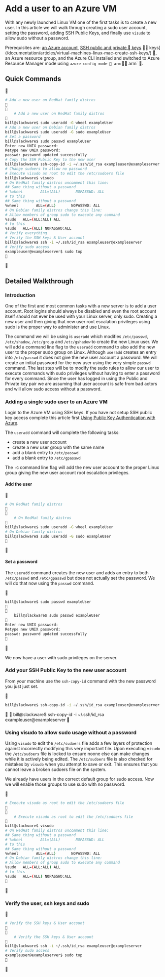 <properties
		pageTitle="Add a user to a Linux VM on Azure | Azure"
		description="Add a user to a Linux VM on Azure."
		services="virtual-machines-linux"
		documentationCenter=""
		authors="vlivech"
		manager="timlt"
		editor=""
		tags="azure-resource-manager"
/>

<tags
	ms.service="virtual-machines-linux"
	ms.date="03/04/2016"
	wacn.date=""/>

# Add a user to an Azure VM

With any newly launched Linux VM one of the first tasks is to create a new user.  In this article we will walk through creating a sudo user account, setting the password, adding SSH Public Keys, and finally use `visudo` to allow sudo without a password.

Prerequisites are: [an Azure account](/pricing/1rmb-trial/), [SSH public and private  keys](/documentation/articles/virtual-machines-linux-mac-create-ssh-keys/)  keys](/documentation/articles/virtual-machines-linux-mac-create-ssh-keys/)<!--   should be deleted --> , an Azure resource group, and the Azure CLI installed and switched to Azure Resource Manager mode using `azure config mode  arm`  arm`<!-- should be deleted --> .

## Quick Commands


```bash
# Add a new user on RedHat family distros


	# Add a new user on RedHat family distros

bill@slackware$ sudo useradd -G wheel exampleUser
# Add a new user on Debian family distros
bill@slackware$ sudo useradd -G sudo exampleUser
# Set a password
bill@slackware$ sudo passwd exampleUser
Enter new UNIX password:
Retype new UNIX password:
passwd: password updated successfully
# Copy the SSH Public Key to the new user
bill@slackware$ ssh-copy-id -i ~/.ssh/id_rsa exampleuser@exampleserver
# Change sudoers to allow no password
# Execute visudo as root to edit the /etc/sudoers file
bill@slackware$ visudo
# On RedHat family distros uncomment this line:
## Same thing without a password
# %wheel        ALL=(ALL)       NOPASSWD: ALL
# to this
## Same thing without a password
%wheel        ALL=(ALL)       NOPASSWD: ALL
# On Debian family distros change this line:
# Allow members of group sudo to execute any command
%sudo   ALL=(ALL:ALL) ALL
# to this
%sudo   ALL=(ALL) NOPASSWD:ALL
# Verify everything
# Verify the SSH keys & User account
bill@slackware$ ssh -i ~/.ssh/id_rsa exampleuser@exampleserver
# Verify sudo access
exampleuser@exampleserver$ sudo top

```


## Detailed Walkthrough

### Introduction

One of the first and most common tasks with a new server is to add a user account.  Root logins should always be disabled and even the root account itself should not ever be used with your Linux server, only sudo.  Creating a new user and then giving that new user root escalation privileges using sudo is the proper way to administer and use Linux.  

The command we will be using is `useradd` which modifies `/etc/passwd`, `/etc/shadow`, `/etc/group` and `/etc/gshadow` to create the new Linux user.  We will add a command line flag to the `useradd` command to also add the new user to the proper sudo group on Linux.  Although `useradd` creates an entry into `/etc/passwd` it does not give the new user account a password.  We will create an initial password for the new user using the very simple `passwd` command.  The last step will be to modify the sudo rules to allow our user to execute commands with sudo privileges without having to enter a password for every command.  Since the user has logged in using the Public and Private key pair we are assuming that user account is safe from bad actors and will allow sudo access without a password.  

### Adding a single sudo user to an Azure VM

Login to the Azure VM using SSH keys.  If you have not setup SSH public key access complete this article first [Using Public Key Authentication with Azure](http://link.to/article).  

The `useradd` command will complete the following tasks:

- create a new user account
- create a new user group with the same name
- add a blank entry to `/etc/passwd`
- add a blank entry to `/etc/gpasswd`

The `-G` command line flag will add the new user account to the proper Linux group giving the new user account root escalation privileges.

#### Add the user


```bash
# On RedHat family distros


	# On RedHat family distros

bill@slackware$ sudo useradd -G wheel exampleUser
# On Debian family distros
bill@slackware$ sudo useradd -G sudo exampleUser

```


#### Set a password

The `useradd` command creates the new user and adds an entry to both `/etc/passwd` and `/etc/gpasswd` but does not actually set the password.  We will do that now using the `passwd` command.


```bash
bill@slackware$ sudo passwd exampleUser


	bill@slackware$ sudo passwd exampleUser

Enter new UNIX password:
Retype new UNIX password:
passwd: password updated successfully

```


We now have a user with sudo privileges on the server.

### Add your SSH Public Key to the new user account

From your machine use the `ssh-copy-id` command with the new password you just just set.


```bash
bill@slackware$ ssh-copy-id -i ~/.ssh/id_rsa exampleuser@exampleserver
```


	bill@slackware$ ssh-copy-id -i ~/.ssh/id_rsa exampleuser@exampleserver


### Using visudo to allow sudo usage without a password

Using `visudo` to edit the `/etc/sudoers` file adds a few layers of protection against incorrectly modifying this very important file.  Upon executing `visudo` the `/etc/sudoers` file is locked to ensure noone else can make changes while it is actively being edited.  The `/etc/sudoers` file is also checked for mistakes by `visudo` when you attempt to save or exit.  This ensures that you cannot leave a broken sudoers file on the system.

We already have users in the correct default group for sudo access.  Now we will enable those groups to use sudo with no password.


```bash
# Execute visudo as root to edit the /etc/sudoers file


	# Execute visudo as root to edit the /etc/sudoers file

bill@slackware$ visudo
# On RedHat family distros uncomment this line:
## Same thing without a password
# %wheel        ALL=(ALL)       NOPASSWD: ALL
# to this
## Same thing without a password
%wheel        ALL=(ALL)       NOPASSWD: ALL
# On Debian family distros change this line:
# Allow members of group sudo to execute any command
%sudo   ALL=(ALL:ALL) ALL
# to this
%sudo   ALL=(ALL) NOPASSWD:ALL

```


### Verify the user, ssh keys and sudo


```bash
# Verify the SSH keys & User account


	# Verify the SSH keys & User account

bill@slackware$ ssh -i ~/.ssh/id_rsa exampleuser@exampleserver
# Verify sudo access
exampleuser@exampleserver$ sudo top

```

